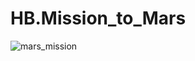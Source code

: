 # HB.Mission_to_Mars

![mars_mission](https://github.com/hbostanchi/HB.Mission_to_Mars/blob/master/hb_challenge10/mars_mission.png)
